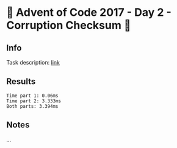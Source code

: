 # 🎄 Advent of Code 2017 - Day 2 - Corruption Checksum 🎄

## Info

Task description: [link](https://adventofcode.com/2017/day/2)

## Results

```
Time part 1: 0.06ms
Time part 2: 3.333ms
Both parts: 3.394ms
```

## Notes

...